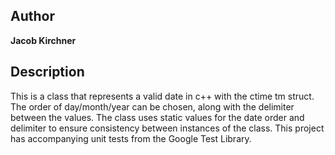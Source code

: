 ## Author

**Jacob Kirchner**

## Description

This is a class that represents a valid date in c++ with the ctime tm struct. 
The order of day/month/year can be chosen, along with the delimiter between 
the values. The class uses static values for the date order and delimiter to
ensure consistency between instances of the class. This project has accompanying 
unit tests from the Google Test Library.
